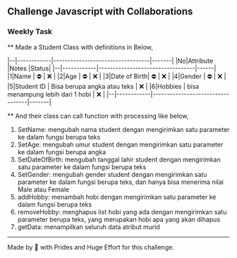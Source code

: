 ## Challenge Javascript with Collaborations

### Weekly Task

** Made a Student Class with definitions in Below,

|--|------------|----------------------------------|-------|
|No|Attribute   |Notes                             |Status|
|--|------------|----------------------------------|------|
|1|Name         |                ⛔                |  ❌  |
|2|Age          |                ⛔                |  ❌  |
|3|Date of Birth|                ⛔                |  ❌  |
|4|Gender       |                ⛔                |  ❌  |
|5|Student ID   | Bisa berupa angka atau teks      |  ❌  |
|6|Hobbies      | bisa menampung lebih dari 1 hobi |  ❌  |
|--|------------|----------------------------------|-------|

** And their class can call function with processing like below,

1. SetName: mengubah nama student dengan mengirimkan satu parameter ke dalam fungsi berupa teks
2. SetAge: mengubah umur student dengan mengirimkan satu parameter ke dalam fungsi berupa angka
3. SetDateOfBirth: mengubah tanggal lahir student dengan mengirimkan satu parameter ke dalam fungsi berupa teks
4. SetGender: mengubah gender student dengan mengirimkan satu parameter ke dalam fungsi berupa teks, dan hanya
bisa menerima nilai Male atau Female
5. addHobby: menambah hobi dengan mengirimkan satu parameter ke dalam fungsi berupa teks
6. removeHobby: menghapus list hobi yang ada dengan mengirimkan satu parameter berupa teks, yang merupakan hobi
apa yang akan dihapus
7. getData: menampilkan seluruh data atribut murid

---
Made by 💜 with Prides and Huge Effort for this challenge.